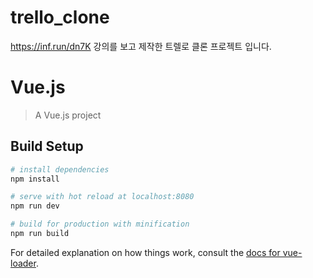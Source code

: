 # trello_clone

https://inf.run/dn7K 강의를 보고 제작한 트렐로 클론 프로젝트 입니다.


# Vue.js

> A Vue.js project

## Build Setup

``` bash
# install dependencies
npm install

# serve with hot reload at localhost:8080
npm run dev

# build for production with minification
npm run build
```

For detailed explanation on how things work, consult the [docs for vue-loader](http://vuejs.github.io/vue-loader).

